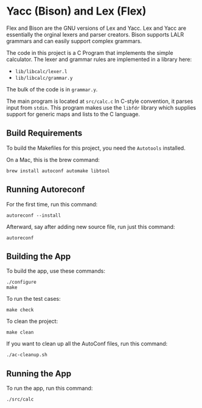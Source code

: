 Yacc (Bison) and Lex (Flex)
===========================

Flex and Bison are the GNU versions of Lex and Yacc. Lex and Yacc are essentially the
orginal lexers and parser creators. Bison supports LALR grammars and can easily support
complex grammars.

The code in this project is a C Program that implements the simple calculator.
The lexer and grammar rules are implemented in a library here:

* `lib/libcalc/lexer.l`
* `lib/libcalc/grammar.y`

The bulk of the code is in `grammar.y`.

The main program is located at `src/calc.c` In C-style convention, it parses input 
from `stdin`. This program makes use the `libfdr` library which supplies support for
generic maps and lists to the C language.

## Build Requirements

To build the Makefiles for this project, you need the `Autotools` installed.

On a Mac, this is the brew command:

```
brew install autoconf automake libtool
```

## Running Autoreconf

For the first time, run this command:

```
autoreconf --install
```

Afterward, say after adding new source file, run just this command:

```
autoreconf
```

## Building the App

To build the app, use these commands:

```
./configure
make
```

To run the test cases:

```
make check
```

To clean the project:

```
make clean
```

If you want to clean up all the AutoConf files, run this command:

```
./ac-cleanup.sh
```

## Running the App

To run the app, run this command:

```
./src/calc
```

